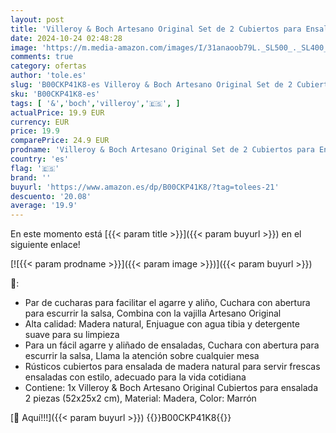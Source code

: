 ```yaml
---
layout: post
title: 'Villeroy & Boch Artesano Original Set de 2 Cubiertos para Ensalada  Madera  Multicolor'
date: 2024-10-24 02:48:28
image: 'https://m.media-amazon.com/images/I/31anaoob79L._SL500_._SL400_.jpg'
comments: true
category: ofertas
author: 'tole.es'
slug: 'B00CKP41K8-es Villeroy & Boch Artesano Original Set de 2 Cubiertos para...'
sku: 'B00CKP41K8-es'
tags: [ '&','boch','villeroy','🇪🇸', ]
actualPrice: 19.9 EUR
currency: EUR
price: 19.9
comparePrice: 24.9 EUR
prodname: 'Villeroy & Boch Artesano Original Set de 2 Cubiertos para Ensalada  Madera  Multicolor'
country: 'es'
flag: '🇪🇸'
brand: ''
buyurl: 'https://www.amazon.es/dp/B00CKP41K8/?tag=tolees-21'
descuento: '20.08'
average: '19.9'
---
```


En este momento está [{{< param title >}}]({{< param buyurl >}}) en el siguiente enlace!

[![{{< param prodname >}}]({{< param image >}})]({{< param buyurl >}})

🔎:

- Par de cucharas para facilitar el agarre y aliño, Cuchara con abertura para escurrir la salsa, Combina con la vajilla Artesano Original
- Alta calidad: Madera natural, Enjuague con agua tibia y detergente suave para su limpieza
- Para un fácil agarre y aliñado de ensaladas, Cuchara con abertura para escurrir la salsa, Llama la atención sobre cualquier mesa
- Rústicos cubiertos para ensalada de madera natural para servir frescas ensaladas con estilo, adecuado para la vida cotidiana
- Contiene: 1x Villeroy & Boch Artesano Original Cubiertos para ensalada 2 piezas (52x25x2 cm), Material: Madera, Color: Marrón

[🛒 Aquí!!!]({{< param buyurl >}})
{{<world>}}B00CKP41K8{{</world>}}
